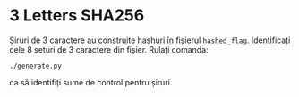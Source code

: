 # 3 Letters SHA256

Șiruri de 3 caractere au construite hashuri în fișierul `hashed_flag`.
Identificați cele 8 seturi de 3 caractere din fișier.
Rulați comanda:

```
./generate.py
```

ca să identifiți sume de control pentru șiruri.
